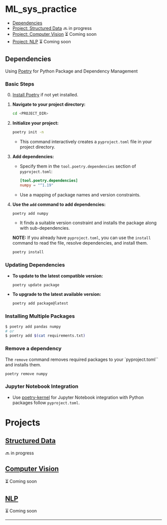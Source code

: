 # ML_sys_practice

<!-- TOC depthFrom:2 depthTo:3 -->

- [Dependencies](#dependencies)
- [Project: Structured Data](#structured-data) 🔜 in progress
- [Project: Computer Vision](#computer-vision) ⏳ Coming soon
- [Project: NLP](#nlp) ⏳ Coming soon

<!-- /TOC -->

## Dependencies

Using [Poetry](https://python-poetry.org/) for Python Package and Dependency Management

### Basic Steps

0. [Install Poetry](https://python-poetry.org/docs/#installation) if not yet
installed.
1. **Navigate to your project directory:**

    ```sh
    cd <PROJECT_DIR>
    ```

2. **Initialize your project:**

    ```sh
    poetry init -n
    ```

    - This command interactively creates a `pyproject.toml` file in your project directory.

3. **Add dependencies:**
    - Specify them in the `tool.poetry.dependencies` section of `pyproject.toml`:

        ```toml
        [tool.poetry.dependencies]
        numpy = "^1.19"
        ```

    - Use a mapping of package names and version constraints.

4. **Use the `add` command to add dependencies:**

    ```sh
    poetry add numpy
    ```

    - It finds a suitable version constraint and installs the package along with sub-dependencies.

    **NOTE:** If you already have `pyproject.toml`, you can use the `install` command to read the file, resolve dependencies, and install them.

    ```sh
    poetry install
    ```

### Updating Dependencies

- **To update to the latest compatible version:**

    ```sh
    poetry update package
    ```

- **To upgrade to the latest available version:**

    ```sh
    poetry add package@latest
    ```

### Installing Multiple Packages

```sh
$ poetry add pandas numpy
# or
$ poetry add $(cat requirements.txt)
```

### Remove a dependency

The `remove` command removes required packages to your `pyproject.toml`` and installs them.

```bash
poetry remove numpy
```

### Jupyter Notebook Integration

- Use [poetry-kernel](https://github.com/pathbird/poetry-kernel) for Jupyter Notebook integration with Python packages follow `pyproject.toml`.

# Projects

## [Structured Data](Structured_Data)

🔜 in progress

## [Computer Vision](Computer_Vision)

⏳ Coming soon

## [NLP](NLP)

⏳ Coming soon

---
